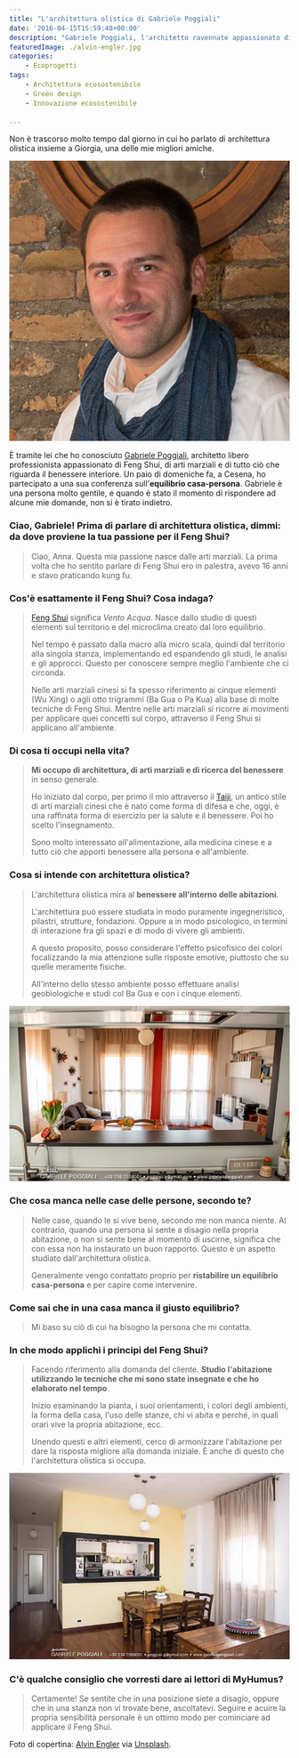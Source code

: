 ```yaml
---
title: "L'architettura olistica di Gabriele Poggiali"
date: '2016-04-15T15:59:48+00:00'
description: "Gabriele Poggiali, l'architetto ravennate appassionato di Feng Shui, di arti marziali e di architettura olistica."
featuredImage: ./alvin-engler.jpg
categories:
    - Ecoprogetti
tags:
    - Architettura ecosostenibile
    - Green design
    - Innovazione ecosostenibile

---
```

Non è trascorso molto tempo dal giorno in cui ho parlato di architettura olistica insieme a Giorgia, una delle mie migliori amiche.

![Gabriele Poggiali](./gabriele-poggiali.jpg)

È tramite lei che ho conosciuto [Gabriele Poggiali](http://www.gabrielepoggiali.com), architetto libero professionista appassionato di Feng Shui, di arti marziali e di tutto ciò che riguarda il benessere interiore.
Un paio di domeniche fa, a Cesena, ho partecipato a una sua conferenza sull'**equilibrio casa-persona**. Gabriele è una persona molto gentile, e quando è stato il momento di rispondere ad alcune mie domande, non si è tirato indietro.

### Ciao, Gabriele! Prima di parlare di architettura olistica, dimmi: da dove proviene la tua passione per il Feng Shui?

> Ciao, Anna. Questa mia passione nasce dalle arti marziali. La prima volta che ho sentito parlare di Feng Shui ero in palestra, avevo 16 anni e stavo praticando kung fu.

### Cos'è esattamente il Feng Shui? Cosa indaga?

> [Feng Shui](http://www.gabrielepoggiali.com/fengshui/) significa _Vento Acqua_. Nasce dallo studio di questi elementi sul territorio e del microclima creato dal loro equilibrio.
>
> Nel tempo è passato dalla macro alla micro scala, quindi dal territorio alla singola stanza, implementando ed espandendo gli studi, le analisi e gli approcci. Questo per conoscere sempre meglio l'ambiente che ci circonda.
>
> Nelle arti marziali cinesi si fa spesso riferimento ai cinque elementi (Wu Xing) o agli otto trigrammi (Ba Gua o Pa Kua) alla base di molte tecniche di Feng Shui. Mentre nelle arti marziali si ricorre ai movimenti per applicare quei concetti sul corpo, attraverso il Feng Shui si applicano all'ambiente.

### Di cosa ti occupi nella vita?

> **Mi occupo di architettura, di arti marziali e di ricerca del benessere** in senso generale.
>
> Ho iniziato dal corpo, per primo il mio attraverso il [Taiji](http://www.gabrielepoggiali.com/taiji/), un antico stile di arti marziali cinesi che è nato come forma di difesa e che, oggi, è una raffinata forma di esercizio per la salute e il benessere. Poi ho scelto l'insegnamento.
>
> Sono molto interessato all'alimentazione, alla medicina cinese e a tutto ciò che apporti benessere alla persona e all'ambiente.

### Cosa si intende con architettura olistica?

> L'architettura olistica mira al **benessere all'interno delle abitazioni**.
>
> L'architettura può essere studiata in modo puramente ingegneristico, pilastri, strutture, fondazioni. Oppure a in modo psicologico, in termini di interazione fra gli spazi e di modo di vivere gli ambienti.
>
> A questo proposito, posso considerare l'effetto psicofisico dei colori focalizzando la mia attenzione sulle risposte emotive, piuttosto che su quelle meramente fisiche.
>
> All'interno dello stesso ambiente posso effettuare analisi geobiologiche e studi col Ba Gua e con i cinque elementi.

![Avere il controllo di tutte le vie di entrata e di uscita di una stanza è uno degli insegnamenti del Feng Shui.](./gabriele-poggiali-2.jpg)

### Che cosa manca nelle case delle persone, secondo te?

> Nelle case, quando le si vive bene, secondo me non manca niente. Al contrario, quando una persona si sente a disagio nella propria abitazione, o non si sente bene al momento di uscirne, significa che con essa non ha instaurato un buon rapporto. Questo è un aspetto studiato dall'architettura olistica.
>
> Generalmente vengo contattato proprio per **ristabilire un equilibrio casa-persona** e per capire come intervenire.

### Come sai che in una casa manca il giusto equilibrio?

> Mi baso su ciò di cui ha bisogno la persona che mi contatta.

### In che modo applichi i principi del Feng Shui?

> Facendo riferimento alla domanda del cliente. **Studio l'abitazione utilizzando le tecniche che mi sono state insegnate e che ho elaborato nel tempo**.
>
> Inizio esaminando la pianta, i suoi orientamenti, i colori degli ambienti, la forma della casa, l'uso delle stanze, chi vi abita e perché, in quali orari vive la propria abitazione, ecc.
>
> Unendo questi e altri elementi, cerco di armonizzare l'abitazione per dare la risposta migliore alla domanda iniziale. È anche di questo che l'architettura olistica si occupa.

![Interni in armonia con la persona.](./gabriele-poggiali-1.jpg)

### C'è qualche consiglio che vorresti dare ai lettori di MyHumus?

> Certamente! Se sentite che in una posizione siete a disagio, oppure che in una stanza non vi trovate bene, ascoltatevi. Seguire e acuire la propria sensibilità personale è un ottimo modo per cominciare ad applicare il Feng Shui.

Foto di copertina: [Alvin Engler](https://unsplash.com/englr) via [Unsplash](https://unsplash.com/search?utf8=%E2%9C%93&keyword=home&button=).
